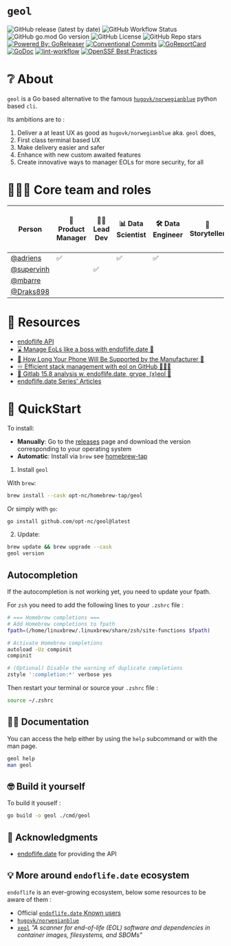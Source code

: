 # `geol`

![GitHub release (latest by date)](https://img.shields.io/github/v/release/opt-nc/geol)
![GitHub Workflow Status](https://github.com/opt-nc/geol/actions/workflows/test-release.yml/badge.svg)
![GitHub go.mod Go version](https://img.shields.io/github/go-mod/go-version/opt-nc/geol)
![GitHub License](https://img.shields.io/github/license/opt-nc/geol)
![GitHub Repo stars](https://img.shields.io/github/stars/opt-nc/geol)
[![Powered By: GoReleaser](https://img.shields.io/badge/powered%20by-goreleaser-green.svg)](https://github.com/goreleaser)
[![Conventional Commits](https://img.shields.io/badge/Conventional%20Commits-1.0.0-yellow.svg)](https://conventionalcommits.org)
[![GoReportCard](https://goreportcard.com/badge/github.com//opt-nc/geol)](https://goreportcard.com/report/github.com/opt-nc/geol)
[![GoDoc](https://godoc.org/github.com/opt-nc/geol?status.svg)](https://pkg.go.dev/github.com/opt-nc/geol)
[![lint-workflow](https://github.com/opt-nc/geol/actions/workflows/golangci-lint.yml/badge.svg)](https://github.com/opt-nc/geol/actions/workflows/golangci-lint.yml)
[![OpenSSF Best Practices](https://www.bestpractices.dev/projects/11239/badge)](https://www.bestpractices.dev/projects/11239)

# ❔ About

`geol` is a Go based alternative to the famous [`hugovk/norwegianblue`](https://github.com/hugovk/norwegianblue) python
based `cli`.

Its ambitions are to : 

1. Deliver a at least UX as good as `hugovk/norwegianblue` aka. `geol` does,
2. First class terminal based UX
3. Make delivery easier and safer
4. Enhance with new custom awaited features
5. Create innovative ways to manager EOLs for more security, for all

# 🧑‍🤝‍🧑 Core team and roles

| Person                                     | 🎯 Product Manager | 👩‍💻 Lead Dev | 📊 Data Scientist | 🛠️ Data Engineer | 🎤 Storyteller | 🧪 End-user & Tester |
|--------------------------------------------|--------------------|---------------|-----------------|------------------|----------------|----------------------|
| [@adriens](https://github.com/adriens)     |         ✅         |               |       ✅        |       ✅         |                |          ✅          |
| [@supervinh](https://github.com/supervinh) |                    |       ✅      |                 |                  |                |                      |
| [@mbarre](https://github.com/mbarre)       |                    |               |                 |                  |                |           ✅         |
| [@Draks898](https://github.com/Draks898)   |                    |               |                 |                  |                |           ✅         |


# 📑 Resources

- [endoflife API](https://endoflife.date/docs/api/v1/)
- [⌛ Manage EoLs like a boss with endoflife.date 🛑](https://dev.to/adriens/manage-eols-like-a-boss-with-endoflifedate-2ikf)
- [🍃 How Long Your Phone Will Be Supported by the Manufacturer 📅](https://dev.to/adriens/how-long-your-phone-will-be-supported-by-the-manufacturer-3elf)
- [♾️ Efficient stack management with eol on GitHub 🧑‍🤝‍🧑](https://dev.to/optnc/efficient-stack-management-with-eol-on-github-24g8)
- [🔬 Gitlab 15.8 analysis w. endoflife.date, grype, (x)eol 🐋](https://dev.to/optnc/gitlab-158-analysis-w-endoflifedate-grype-xeol-24b0)
- [endoflife.date Series' Articles](https://dev.to/adriens/series/21232)


# 🚀 QuickStart

To install:

- **Manually**: Go to the [releases](https://github.com/opt-nc/geol/releases) page and download the version corresponding to your operating system
- **Automatic**: Install via `brew` see [homebrew-tap](https://github.com/opt-nc/homebrew-tap)

1. Install `geol`

With `brew`:

```sh
brew install --cask opt-nc/homebrew-tap/geol
```

Or simply with `go`:

```sh
go install github.com/opt-nc/geol@latest
```

2. Update:

```sh
brew update && brew upgrade --cask
geol version
```

## Autocompletion

If the autocompletion is not working yet, you need to update your fpath.

For `zsh` you need to add the following lines to your `.zshrc` file : 

```sh
# === Homebrew completions ===
# Add Homebrew completions to fpath
fpath=(/home/linuxbrew/.linuxbrew/share/zsh/site-functions $fpath)

# Activate Homebrew completions
autoload -Uz compinit
compinit

# (Optional) Disable the warning of duplicate completions
zstyle ':completion:*' verbose yes
```

Then restart your terminal or source your `.zshrc` file : 

```sh
source ~/.zshrc
```

## 🧑‍💻 Documentation

You can access the help either by using the `help` subcommand or with the man page.

```sh
geol help
man geol
```

## 🤓 Build it yourself

To build it youself : 

```sh
go build -o geol ./cmd/geol
```

## 🙏 Acknowledgments

- [endoflife.date](https://endoflife.date) for providing the API

## 💡 More around `endoflife.date` ecosystem

`endoflife` is an ever-growing ecosystem, below some resources to be aware of them : 

- Official [`endoflife.date` Known users](https://github.com/endoflife-date/endoflife.date/wiki/Known-Users)
- [`hugovk/norwegianblue`](https://github.com/hugovk/norwegianblue)
- [`xeol`](https://github.com/xeol-io/xeol) _"A scanner for end-of-life (EOL) software and dependencies in container images, filesystems, and SBOMs"_
